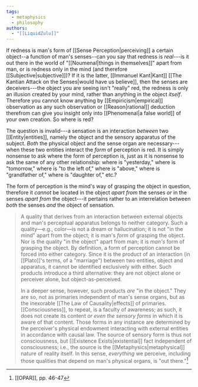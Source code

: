 ```yaml
---
tags:
  - metaphysics
  - philosophy
authors:
  - "[[LiquidZulu]]"
---
```

If redness is man's form of [[Sense Perception|perceiving]] a certain object--a function of man's senses--can you say that redness is *real*---is it out there in the world of "[[Noumenal|things in themselves]]" apart from man, or is redness only in the mind (and therefore [[Subjective|subjective]])? If it is the latter, [[Immanuel Kant|Kant]] [[The Kantian Attack on the Senses|would have us believe]], then the senses are deceivers---the object you are seeing isn't "really" red, the redness is only an illusion created by your mind, rather than anything in the object *itself*. Therefore you cannot know anything by [[Empiricism|empirical]] observation as any such observation or [[Reason|rational]] deduction therefrom can give you insight only into [[Phenomenal|a false world]] of your own creation. So where is red?

The question is invalid---a sensation is an interaction *between* two [[Entity|entities]], namely the object and the sensory apparatus of the subject. *Both* the physical object and the sense organ are necessary---when these two entities interact the *form* of perception is red. It is simply nonsense to ask where the form of perception is, just as it is nonsense to ask the same of any other relationship: where is "yesterday," where is "tomorrow," where is "to the left of," where is "above," where is "grandfather of," where is "daughter of," etc.? 

The form of perception is the mind's way of grasping the object in question, therefore it *cannot* be located in the object *apart from* the senses *or* in the senses *apart from* the object---it pertains rather to an interrelation between *both* the senses *and* the object of sensation.

>A quality that derives from an interaction between external objects and man's perceptual apparatus belongs to neither category. Such a quality—e.g., color—is not a dream or hallucination; it is not "in the mind" apart from the object; it is man's *form* of grasping the object. Nor is the quality "in the object" apart from man; it is *man's* form of grasping the object. By definition, a form of perception cannot be forced into either category. Since it is the product of an interaction (in [[Plato]]'s terms, of a "marriage") between two entities, object and apparatus, it cannot be identified exclusively with either. Such products introduce a third alternative: they are not object alone or perceiver alone, but object-as-perceived.
>
>In a deeper sense, however, such products *are* "in the object." They are so, not as primaries independent of man's sense organs, but as the inexorable [[The Law of Causality|effects]] of primaries. [[Consciousness]], to repeat, is a faculty of awareness; as such, it does not create its content *or even the sensory forms* in which it is aware of that content. Those forms in any instance are determined by the perceiver's physical endowment interacting with external entities in accordance with causal law. The source of sensory form is thus not consciousness, but [[Existence Exists|existential]] fact independent of consciousness; i.e., the source is the [[Metaphysics|metaphysical]] nature of reality itself. In this sense, *everything* we perceive, including those qualities that depend on man's physical organs, is "out there."[^1]

[^1]: [[OPAR]], pp. 46-47